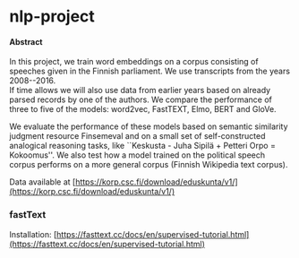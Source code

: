 # nlp-project


#### Abstract

In this project, we train word embeddings on a corpus consisting of speeches given in the Finnish parliament. We use transcripts from the years 2008--2016.  
If time allows we will also use data from earlier years based on already parsed records by one of the authors. We compare the performance of three to five of the models: word2vec, FastTEXT, Elmo, BERT and GloVe.  

We evaluate the performance of these models based on semantic similarity judgment resource Finsemeval and on a small set of self-constructed analogical reasoning tasks, like ``Keskusta - Juha Sipilä + Petteri Orpo = Kokoomus''. We also test how a model trained on the political speech corpus performs on a more general corpus (Finnish Wikipedia text corpus).   

Data available at [https://korp.csc.fi/download/eduskunta/v1/](https://korp.csc.fi/download/eduskunta/v1/)


### fastText

Installation: [https://fasttext.cc/docs/en/supervised-tutorial.html](https://fasttext.cc/docs/en/supervised-tutorial.html)